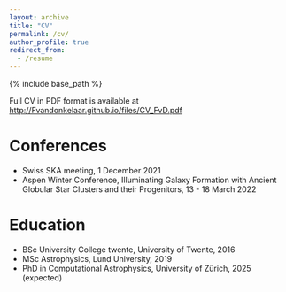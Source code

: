 ```yaml
---
layout: archive
title: "CV"
permalink: /cv/
author_profile: true
redirect_from:
  - /resume
---
```

{% include base_path %}

Full CV in PDF format is available at <http://Fvandonkelaar.github.io/files/CV_FvD.pdf>

Conferences
======
* Swiss SKA meeting, 1 December 2021
* Aspen Winter Conference, Illuminating Galaxy Formation with Ancient Globular Star Clusters and their Progenitors, 13 - 18 March 2022

Education
======
* BSc University College twente, University of Twente, 2016
* MSc Astrophysics, Lund University, 2019
* PhD in Computational Astrophysics, University of Zürich, 2025 (expected)



